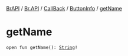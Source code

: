 [BrAPI](../../../index.md) / [Br.API](../../index.md) / [CallBack](../index.md) / [ButtonInfo](index.md) / [getName](./get-name.md)

# getName

`open fun getName(): `[`String`](https://kotlinlang.org/api/latest/jvm/stdlib/kotlin/-string/index.html)`!`